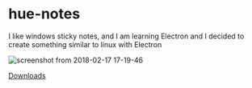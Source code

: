 # hue-notes
I like windows sticky notes, and I am learning Electron and I decided to create something similar to linux with Electron 

![screenshot from 2018-02-17 17-19-46](https://user-images.githubusercontent.com/14810103/36345056-4d7c4d44-140b-11e8-9691-820771ee7f44.png)

[Downloads](https://github.com/decarvalhorobinson/hue-notes/releases)

